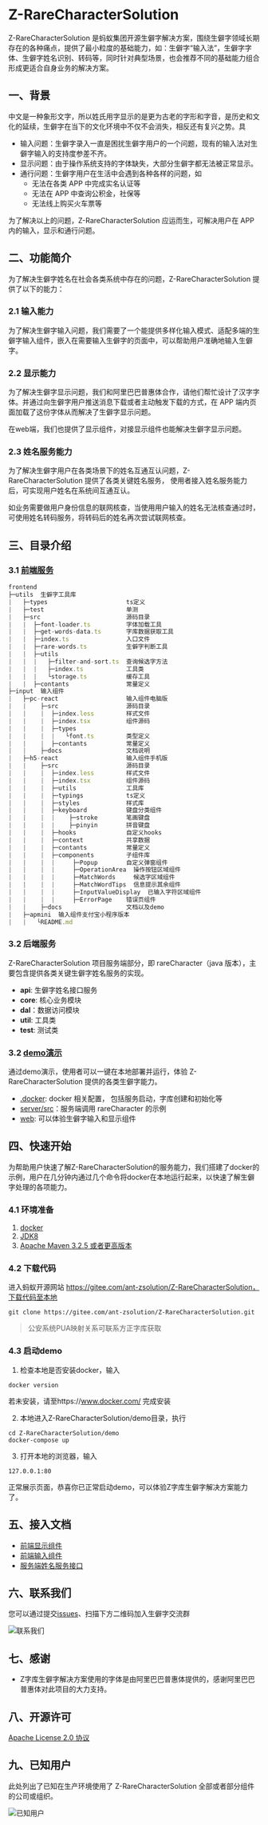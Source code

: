 # Z-RareCharacterSolution

Z-RareCharacterSolution 是蚂蚁集团开源生僻字解决方案，围绕生僻字领域长期存在的各种痛点，提供了最小粒度的基础能力，如：生僻字“输入法”，生僻字字体、生僻字姓名识别、转码等，同时针对典型场景，也会推荐不同的基础能力组合形成更适合自身业务的解决方案。

## 一、背景

中文是一种象形文字，所以姓氏用字显示的是更为古老的字形和字音，是历史和文化的延续，生僻字在当下的文化环境中不仅不会消失，相反还有复兴之势。具

- 输入问题：生僻字录入一直是困扰生僻字用户的一个问题，现有的输入法对生僻字输入的支持度参差不齐。
- 显示问题：由于操作系统支持的字体缺失，大部分生僻字都无法被正常显示。
- 通行问题：生僻字用户在生活中会遇到各种各样的问题，如
  - 无法在各类 APP 中完成实名认证等
  - 无法在 APP 中查询公积金，社保等
  - 无法线上购买火车票等

为了解决以上的问题，Z-RareCharacterSolution 应运而生，可解决用户在 APP 内的输入，显示和通行问题。

## 二、功能简介

为了解决生僻字姓名在社会各类系统中存在的问题，Z-RareCharacterSolution 提供了以下的能力：

### 2.1 输入能力
为了解决生僻字输入问题，我们需要了一个能提供多样化输入模式、适配多端的生僻字输入组件，嵌入在需要输入生僻字的页面中，可以帮助用户准确地输入生僻字。

### 2.2 显示能力

为了解决生僻字显示问题，我们和阿里巴巴普惠体合作，请他们帮忙设计了汉字字体。并通过向生僻字用户推送消息下载或者主动触发下载的方式，在 APP 端内页面加载了这份字体从而解决了生僻字显示问题。

在web端，我们也提供了显示组件，对接显示组件也能解决生僻字显示问题。

### 2.3 姓名服务能力

为了解决生僻字用户在各类场景下的姓名互通互认问题，Z-RareCharacterSolution 提供了各类关键姓名服务， 使用者接入姓名服务能力后，可实现用户姓名在系统间互通互认。

如业务需要做用户身份信息的联网核查，当使用用户输入的姓名无法核查通过时，可使用姓名转码服务，将转码后的姓名再次尝试联网核查。

## 三、目录介绍

### 3.1 [前端服务](https://gitee.com/ant-zsolution/Z-RareCharacterSolution/tree/main/frontend)

```javascript
frontend
├─utils  生僻字工具库
|   ├─types                      ts定义
|   ├─test                       单测
|   ├─src                        源码目录
|   |  ├─font-loader.ts          字体加载工具
|   |  ├─get-words-data.ts       字库数据获取工具
|   |  ├─index.ts                入口文件
|   |  ├─rare-words.ts           生僻字判断工具
|   |  ├─utils
|   |  |   ├─filter-and-sort.ts  查询候选字方法
|   |  |   ├─index.ts            工具类
|   |  |   └storage.ts           缓存工具
|   |  ├─contants                常量定义
├─input  输入组件
|   ├─pc-react                   输入组件电脑版
|   |    ├─src                   源码目录
|   |    |  ├─index.less         样式文件
|   |    |  ├─index.tsx          组件源码
|   |    |  ├─types
|   |    |  |   └font.ts         类型定义
|   |    |  ├─contants           常量定义
|   |    ├─docs                  文档说明
|   ├─h5-react                   输入组件手机版
|   |    ├─src                   源码目录
|   |    |  ├─index.less         样式文件
|   |    |  ├─index.tsx          组件源码
|   |    |  ├─utils              工具库
|   |    |  ├─typings            ts定义
|   |    |  ├─styles             样式库
|   |    |  ├─keyboard           键盘分类组件
|   |    |  |    ├─stroke        笔画键盘
|   |    |  |    ├─pinyin        拼音键盘
|   |    |  ├─hooks              自定义hooks
|   |    |  ├─context            共享数据
|   |    |  ├─contants           常量定义
|   |    |  ├─components         子组件库
|   |    |  |     ├─Popup        自定义弹窗组件
|   |    |  |     ├─OperationArea  操作按钮区域组件
|   |    |  |     ├─MatchWords     候选字区域组件
|   |    |  |     ├─MatchWordTips  信息提示其余组件
|   |    |  |     ├─InputValueDisplay  已输入字符区域组件
|   |    |  |     ├─ErrorPage    错误页组件
|   |    ├─docs                  文档以及demo
|   ├─apmini  输入组件支付宝小程序版本
|   |   └README.md
```

### 3.2 后端服务

Z-RareCharacterSolution 项目服务端部分，即 rareCharacter（java 版本），主要包含提供各类关键生僻字姓名服务的实现。
- **api**: 生僻字姓名接口服务
- **core**: 核心业务模块
- **dal**：数据访问模块
- **util**: 工具类
- **test**: 测试类

### 3.2 [demo演示](https://gitee.com/ant-zsolution/Z-RareCharacterSolution/tree/main/demo)

通过demo演示，使用者可以一键在本地部署并运行，体验 Z-RareCharacterSolution 提供的各类生僻字能力。
+ [.docker](https://gitee.com/ant-zsolution/Z-RareCharacterSolution/tree/main/demo/.docker): docker 相关配置， 包括服务启动，字库创建和初始化等
+ [server/src](https://gitee.com/ant-zsolution/Z-RareCharacterSolution/tree/main/demo/server/src)：服务端调用 rareCharacter 的示例
+ [web](https://gitee.com/ant-zsolution/Z-RareCharacterSolution/tree/main/demo/server/web): 可以体验生僻字输入和显示组件

## 四、快速开始
为帮助用户快速了解Z-RareCharacterSolution的服务能力，我们搭建了docker的示例，用户在几分钟内通过几个命令将docker在本地运行起来，以快速了解生僻字处理的各项能力。

### 4.1 环境准备
1. [docker](https://www.docker.com/)
2. [JDK8](https://www.oracle.com/java/technologies/javase/javase8-archive-downloads.html)
3. [Apache Maven 3.2.5 或者更高版本](https://archive.apache.org/dist/maven/maven-3/3.2.5/binaries/)

### 4.2 下载代码
进入蚂蚁开源网站 https://gitee.com/ant-zsolution/Z-RareCharacterSolution，下载代码至本地
```
git clone https://gitee.com/ant-zsolution/Z-RareCharacterSolution.git
```
> 公安系统PUA映射关系可联系方正字库获取

### 4.3 启动demo
1. 检查本地是否安装docker，输入
```
docker version
```
若未安装，请至https://www.docker.com/ 完成安装

2. 本地进入Z-RareCharacterSolution/demo目录，执行
```
cd Z-RareCharacterSolution/demo
docker-compose up 
```

3. 打开本地的浏览器，输入
```
127.0.0.1:80
```
正常展示页面，恭喜你已正常启动demo，可以体验Z字库生僻字解决方案能力了。


## 五、接入文档

+ [前端显示组件](https://rare-words-solution-doc.alipay.com/display#%E7%94%9F%E5%83%BB%E5%AD%97%E6%98%BE%E7%A4%BA-sdk)
+ [前端输入组件](https://rare-words-solution-doc.alipay.com/input/mobile)
+ [服务端姓名服务接口](https://rare-words-solution-doc.alipay.com/server)

## 六、联系我们
您可以通过提交[issues](https://gitee.com/ant-zsolution/Z-RareCharacterSolution/issues)、扫描下方二维码加入生僻字交流群

![联系我们](https://mdn.alipayobjects.com/huamei_2fq7mt/afts/img/A*g8GRQZsMwYYAAAAAAAAAAAAADh58AQ/original)

## 七、感谢
+ Z字库生僻字解决方案使用的字体是由阿里巴巴普惠体提供的，感谢阿里巴巴普惠体对此项目的大力支持。

## 八、开源许可

[Apache License 2.0 协议](https://www.apache.org/licenses/LICENSE-2.0)

## 九、已知用户

此处列出了已知在生产环境使用了 Z-RareCharacterSolution 全部或者部分组件的公司或组织。

![已知用户](https://mdn.alipayobjects.com/huamei_2fq7mt/afts/img/A*oviHR46XARAAAAAAAAAAAAAADh58AQ/original)
